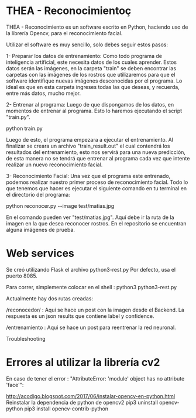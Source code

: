 # THEA - Reconocimientoç

THEA - Reconocimiento es un software escrito en Python, haciendo uso de la librería Opencv, para el reconocimiento facial.

Utilizar el software es muy sencillo, solo debes seguir estos pasos:

1- Preparar los datos de entrenamiento:
Como todo programa de inteligencia artificial, este necesita datos de los cuales aprender. Estos datos serán las imágenes, en la carpeta "train" se deben encontrar las carpetas con las imágenes de los rostros que utilizaremos para que el software identifique nuevas imágenes desconocidas por el programa.
Lo ideal es que en esta carpeta ingreses todas las que deseas, y recuerda, entre más datos, mucho mejor.

2- Entrenar al programa:
Luego de que dispongamos de los datos, en momentos de entrenar al programa. Esto lo haremos ejecutando el script "train.py".

python train.py

Luego de esto, el programa empezara a ejecutar el entrenamiento. Al finalizar se creara un archivo "train_result.out" el cual contendrá los resultados del entrenamiento, esto nos servirá para una nueva predicción, de esta manera no se tendrá que entrenar al programa cada vez que intente realizar un nuevo reconocimiento facial.

3- Reconocimiento Facial:
Una vez que el programa este entrenado, podemos realizar nuestro primer proceso de reconocimiento facial. Todo lo que tenemos que hacer es ejecutar el siguiente comando en tu terminal en el directorio del programa:

python reconocer.py --image test/matias.jpg

En el comando pueden ver "test/matias.jpg". Aquí debe ir la ruta de la imagen en la que desea reconocer rostros. En el repositorio se encuentran alguna imágenes de prueba.


# Web services

Se creó utilizando Flask el archivo python3-rest.py
Por defecto, usa el puerto 8085.

Para correr, simplemente colocar en el shell : python3 python3-rest.py

Actualmente hay dos rutas creadas:

/reconocedor/<name> : Aqui se hace un post con la imagen desde el Backend. La respuesta es un json results que contiene label y confidence.
  
/entrenamiento : Aqui se hace un post para reentrenar la red neuronal.  

Troubleshooting

# Errores al utilizar la librería cv2

En caso de tener el error : "AttributeError: 'module' object has no attribute 'face'":

http://acodigo.blogspot.com/2017/06/instalar-opencv-en-python.html
Reinstalar la dependencia de python de opencv2
pip3 uninstall opencv-python
pip3 install opencv-contrib-python
